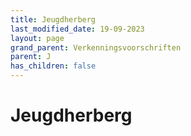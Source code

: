 ```yaml
---
title: Jeugdherberg
last_modified_date: 19-09-2023
layout: page
grand_parent: Verkenningsvoorschriften
parent: J
has_children: false
---
```


Jeugdherberg
============

